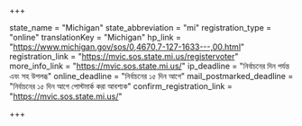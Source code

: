 +++

state_name = "Michigan"
state_abbreviation = "mi"
registration_type = "online"
translationKey = "Michigan"
hp_link = "https://www.michigan.gov/sos/0,4670,7-127-1633---,00.html"
registration_link = "https://mvic.sos.state.mi.us/registervoter"
more_info_link = "https://mvic.sos.state.mi.us/"
ip_deadline = "নির্বাচনের দিন পর্যন্ত এবং সহ উপলব্ধ"
online_deadline = "নির্বাচনের ১৫ দিন আগে"
mail_postmarked_deadline = "নির্বাচনের ১৫ দিন আগে পোস্টমার্ক করা আবশ্যক"
confirm_registration_link = "https://mvic.sos.state.mi.us/"

+++